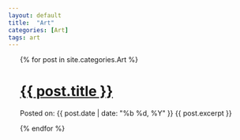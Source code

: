 ```yaml
---
layout: default
title:  "Art"
categories: [Art]
tags: art
---
```


<ul>
  {% for post in site.categories.Art %}
    <h1><a href="{{ post.url }}">{{ post.title }}</a></h1>
   <span> Posted on: {{ post.date | date: "%b %d, %Y" }}</span>
   <!-- {{ post.date | date_to_string }} -->
     <span> {{ post.excerpt }}</span>
    
  {% endfor %}
</ul>
